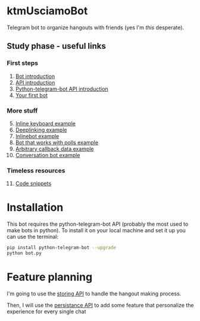 # ktmUsciamoBot
Telegram bot to organize hangouts with friends (yes I'm _this_ desperate).

## Study phase - useful links
### First steps
1. [Bot introduction](https://core.telegram.org/bots)
2. [API introduction](https://core.telegram.org/bots/api)
3. [Python-telegram-bot API introduction](https://github.com/python-telegram-bot/python-telegram-bot/wiki/Introduction-to-the-API)
4. [Your first bot](https://github.com/python-telegram-bot/python-telegram-bot/wiki/Extensions-%E2%80%93-Your-first-Bot)
### More stuff
5. [Inline keyboard example](https://github.com/python-telegram-bot/python-telegram-bot/blob/master/examples/inlinekeyboard.py)
6. [Deeplinking example](https://github.com/python-telegram-bot/python-telegram-bot/blob/master/examples/deeplinking.py)
7. [Inlinebot example](https://github.com/python-telegram-bot/python-telegram-bot/blob/master/examples/inlinebot.py)
8. [Bot that works with polls example](https://github.com/python-telegram-bot/python-telegram-bot/blob/master/examples/inlinebot.py)
9. [Arbitrary callback data example](https://github.com/python-telegram-bot/python-telegram-bot/blob/master/examples/arbitrarycallbackdatabot.py)
10. [Conversation bot example](https://github.com/python-telegram-bot/python-telegram-bot/blob/master/examples/conversationbot.py)
### Timeless resources
11. [Code snippets](https://github.com/python-telegram-bot/python-telegram-bot/wiki/Code-snippets)

# Installation
This bot requires the python-telegram-bot API (probably the most used to make bots in python).
To install it on your local machine and set it up you can use the terminal:
```bash
pip install python-telegram-bot --upgrade
python bot.py
```
# Feature planning
I'm going to use the [storing API](https://github.com/python-telegram-bot/python-telegram-bot/wiki/Storing-bot%2C-user-and-chat-related-data) to handle the hangout making process.

Then, I will use the [persistance API](https://github.com/python-telegram-bot/python-telegram-bot/wiki/Making-your-bot-persistent) to add some feature that personalize the experience for every single chat